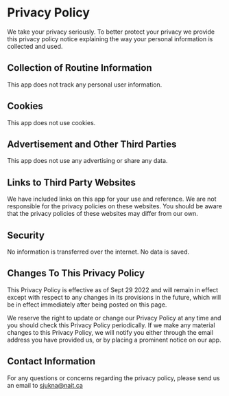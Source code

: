 # Privacy Policy

We take your privacy seriously. To better protect your privacy we provide this privacy policy notice explaining the way your personal information is collected and used.


## Collection of Routine Information

This app does not track any personal user information.


## Cookies

This app does not use cookies.


## Advertisement and Other Third Parties

This app does not use any advertising or share any data.


## Links to Third Party Websites

We have included links on this app for your use and reference. We are not responsible for the privacy policies on these websites. You should be aware that the privacy policies of these websites may differ from our own.


## Security

No information is transferred over the internet. No data is saved.


## Changes To This Privacy Policy

This Privacy Policy is effective as of Sept 29 2022 and will remain in effect except with respect to any changes in its provisions in the future, which will be in effect immediately after being posted on this page.

We reserve the right to update or change our Privacy Policy at any time and you should check this Privacy Policy periodically. If we make any material changes to this Privacy Policy, we will notify you either through the email address you have provided us, or by placing a prominent notice on our app.


## Contact Information

For any questions or concerns regarding the privacy policy, please send us an email to sjukna@nait.ca
